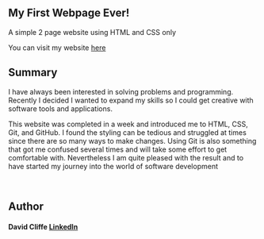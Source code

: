 <h2>My First Webpage Ever!</h2>

<p>A simple 2 page website using HTML and CSS only</p>

<p>You can visit my website  <a href="https://davidcliffe.github.io/personal-website/index.html"> here</a> </p>


<h2>Summary</h2> 
<p>I have always been interested in solving problems and programming. Recently I decided I wanted to expand my skills so I could get creative with software tools
and applications.</p>

<p>This website was completed in a week and introduced me to HTML, CSS, Git, and GitHub. I found the styling can be tedious and struggled at times since there are
so many ways to make changes. Using Git is also something that got me confused several times and will take some effort to get comfortable with. 
Nevertheless I am quite pleased with the result and to have started my journey into the world of software development</p><br>

<h2>Author</h2> 
<h4>David Cliffe <a href="https://www.linkedin.com/in/david-cliffe-9ba77817/" > LinkedIn</a> </h4>

    





